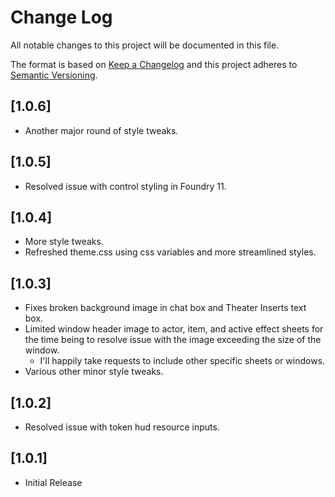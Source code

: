 # Change Log
All notable changes to this project will be documented in this file.
 
The format is based on [Keep a Changelog](http://keepachangelog.com/)
and this project adheres to [Semantic Versioning](http://semver.org/).

## [1.0.6]
- Another major round of style tweaks.

## [1.0.5]
- Resolved issue with control styling in Foundry 11.

## [1.0.4]
- More style tweaks.
- Refreshed theme.css using css variables and more streamlined styles.

## [1.0.3]
- Fixes broken background image in chat box and Theater Inserts text box.
- Limited window header image to actor, item, and active effect sheets for the time being to resolve issue with the image exceeding the size of the window.
  - I'll happily take requests to include other specific sheets or windows.
- Various other minor style tweaks.

## [1.0.2]
- Resolved issue with token hud resource inputs.

## [1.0.1]
- Initial Release